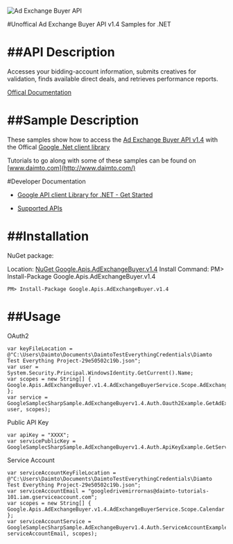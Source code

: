 ﻿![Ad Exchange Buyer API](https://www.google.com/images/icons/product/doubleclick-32.gif)

#Unoffical Ad Exchange Buyer API v1.4 Samples for .NET  

##API Description
=============

Accesses your bidding-account information, submits creatives for validation, finds available direct deals, and retrieves performance reports.

[Offical Documentation](https://developers.google.com/ad-exchange/buyer-rest)

##Sample Description
=============

These samples show how to access the [Ad Exchange Buyer API v1.4](https://developers.google.com/ad-exchange/buyer-rest) with the Offical [Google .Net client library](https://github.com/google/google-api-dotnet-client)

Tutorials to go along with some of these samples can be found on [www.daimto.com](http://www.daimto.com/)

#Developer Documentation

* [Google API client Library for .NET - Get Started](https://developers.google.com/api-client-library/dotnet/get_started)

* [Supported APIs](https://developers.google.com/api-client-library/dotnet/apis/)

##Installation
=================================

NuGet package:

Location: [NuGet Google.Apis.AdExchangeBuyer.v1.4](https://www.nuget.org/packages/Google.Apis.AdExchangeBuyer.v1.4)
Install Command: PM>  Install-Package Google.Apis.AdExchangeBuyer.v1.4

```
PM> Install-Package Google.Apis.AdExchangeBuyer.v1.4
```

##Usage
=================================

OAuth2
```
var keyFileLocation = @"C:\Users\Daimto\Documents\DaimtoTestEverythingCredentials\Diamto Test Everything Project-29e50502c19b.json";
var user = System.Security.Principal.WindowsIdentity.GetCurrent().Name;
var scopes = new String[] { Google.Apis.AdExchangeBuyer.v1.4.AdExchangeBuyerService.Scope.AdExchangeBuyerReadonly };
var service = GoogleSamplecSharpSample.AdExchangeBuyerv1.4.Auth.Oauth2Example.GetAdExchangeBuyerService(keyFileLocation, user, scopes);
```
Public API Key
```
var apiKey = "XXXX";
var servicePublicKey = GoogleSamplecSharpSample.AdExchangeBuyerv1.4.Auth.ApiKeyExample.GetService(apiKey);
```
Service Account
```
var serviceAccountKeyFileLocation = @"C:\Users\Daimto\Documents\DaimtoTestEverythingCredentials\Diamto Test Everything Project-29e50502c19b.json";
var serviceAccountEmail = "googledrivemirrornas@daimto-tutorials-101.iam.gserviceaccount.com";
var scopes = new String[] { Google.Apis.AdExchangeBuyer.v1.4.AdExchangeBuyerService.Scope.Calendar };            
var serviceAccountService = GoogleSamplecSharpSample.AdExchangeBuyerv1.4.Auth.ServiceAccountExample.AuthenticateServiceAccount(serviceAccountKeyFileLocation, serviceAccountEmail, scopes);
```
